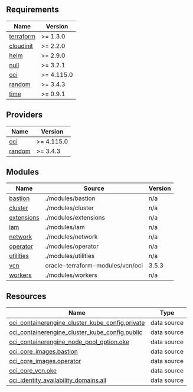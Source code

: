 <!-- BEGIN_TF_DOCS -->
## Requirements

| Name | Version |
|------|---------|
| <a name="requirement_terraform"></a> [terraform](#requirement\_terraform) | >= 1.3.0 |
| <a name="requirement_cloudinit"></a> [cloudinit](#requirement\_cloudinit) | >= 2.2.0 |
| <a name="requirement_helm"></a> [helm](#requirement\_helm) | >= 2.9.0 |
| <a name="requirement_null"></a> [null](#requirement\_null) | >= 3.2.1 |
| <a name="requirement_oci"></a> [oci](#requirement\_oci) | >= 4.115.0 |
| <a name="requirement_random"></a> [random](#requirement\_random) | >= 3.4.3 |
| <a name="requirement_time"></a> [time](#requirement\_time) | >= 0.9.1 |

## Providers

| Name | Version |
|------|---------|
| <a name="provider_oci"></a> [oci](#provider\_oci) | >= 4.115.0 |
| <a name="provider_random"></a> [random](#provider\_random) | >= 3.4.3 |

## Modules

| Name | Source | Version |
|------|--------|---------|
| <a name="module_bastion"></a> [bastion](#module\_bastion) | ./modules/bastion | n/a |
| <a name="module_cluster"></a> [cluster](#module\_cluster) | ./modules/cluster | n/a |
| <a name="module_extensions"></a> [extensions](#module\_extensions) | ./modules/extensions | n/a |
| <a name="module_iam"></a> [iam](#module\_iam) | ./modules/iam | n/a |
| <a name="module_network"></a> [network](#module\_network) | ./modules/network | n/a |
| <a name="module_operator"></a> [operator](#module\_operator) | ./modules/operator | n/a |
| <a name="module_utilities"></a> [utilities](#module\_utilities) | ./modules/utilities | n/a |
| <a name="module_vcn"></a> [vcn](#module\_vcn) | oracle-terraform-modules/vcn/oci | 3.5.3 |
| <a name="module_workers"></a> [workers](#module\_workers) | ./modules/workers | n/a |

## Resources

| Name | Type |
|------|------|
| [oci_containerengine_cluster_kube_config.private](https://registry.terraform.io/providers/oracle/oci/latest/docs/data-sources/containerengine_cluster_kube_config) | data source |
| [oci_containerengine_cluster_kube_config.public](https://registry.terraform.io/providers/oracle/oci/latest/docs/data-sources/containerengine_cluster_kube_config) | data source |
| [oci_containerengine_node_pool_option.oke](https://registry.terraform.io/providers/oracle/oci/latest/docs/data-sources/containerengine_node_pool_option) | data source |
| [oci_core_images.bastion](https://registry.terraform.io/providers/oracle/oci/latest/docs/data-sources/core_images) | data source |
| [oci_core_images.operator](https://registry.terraform.io/providers/oracle/oci/latest/docs/data-sources/core_images) | data source |
| [oci_core_vcn.oke](https://registry.terraform.io/providers/oracle/oci/latest/docs/data-sources/core_vcn) | data source |
| [oci_identity_availability_domains.all](https://registry.terraform.io/providers/oracle/oci/latest/docs/data-sources/identity_availability_domains) | data source |
<!-- END_TF_DOCS -->